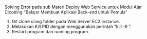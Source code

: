 Solving Error pada sub Materi Deploy Web Service untuk Modul Ajar Dicoding 
"Belajar Membuat Aplikasi Back-end untuk Pemula"

1. Git clone ulang folder pada Web Server EC2 Instance.
2. Melakukan Kill PID dengan menggunakan perintah "kill -9 <PID>".
3. Restart program dan running program.